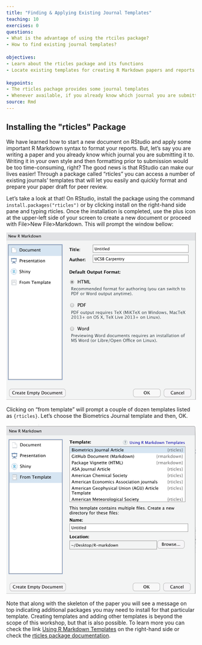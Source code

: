 ```yaml
---
title: "Finding & Applying Existing Journal Templates"
teaching: 10
exercises: 0
questions:
- What is the advantage of using the rtciles package?
- How to find existing journal templates?

objectives:
- Learn about the rticles package and its functions
- Locate existing templates for creating R Markdown papers and reports

keypoints:
- The rticles pachage provides some journal templates
- Whenever available, if you already know which journal you are submitting to, start your paper using the template
source: Rmd
---
```


## Installing the "rticles" Package

We have learned how to start a new document on RStudio and apply some important R Markdown syntax to format your reports. But, let’s say you are writing a paper and you already know which journal you are submitting it to. Writing it in your own style and then formatting prior to submission would be too time-consuming, right? The good news is that RStudio can make our lives easier! Through a package called “rticles” you can access a number of existing journals’ templates that will let you easily and quickly format and prepare your paper draft for peer review.

Let’s take a look at that! On RStudio, install the package using the command `install.packages("rticles")` or by clicking install on the right-hand side pane and typing rticles. Once the installation is completed, use the plus icon at the upper-left side of your screen to create a new document or proceed with File>New File>Markdown. This will prompt the window bellow:


![Fig. 8.1 - rticles Templates (Step 1)](../fig/08-rticles-template1.png) 

Clicking on “from template” will prompt a couple of dozen templates listed as `{rticles}`. Let’s choose the Biometrics Journal template and then, OK. 


![Fig. 8.2 - rticles Templates (Step 2)](../fig/08-rticles-template2.png)

Note that along with the skeleton of the paper you will see a message on top indicating additional packages you may need to install for that particular template. Creating templates and adding other templates is beyond the scope of this workshop, but that is also possible. To learn more you can check the link [Using R Markdown Templates](https://bookdown.org/yihui/rmarkdown/document-templates.html) on the right-hand side or check the [rticles package documentation](https://cran.r-project.org/web/packages/rticles/rticles.pdf).

